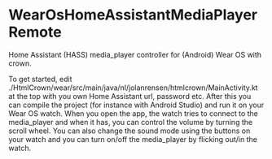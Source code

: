 # WearOsHomeAssistantMediaPlayerRemote
Home Assistant (HASS) media_player controller for (Android) Wear OS with crown.

To get started, edit ./HtmlCrown/wear/src/main/java/nl/jolanrensen/htmlcrown/MainActivity.kt at the top with you own Home Assistant url, password etc.
After this you can compile the project (for instance with Android Studio) and run it on your Wear OS watch.
When you open the app, the watch tries to connect to the media_player and when it has, you can control the volume by turning the scroll wheel. You can also change the sound mode using the buttons on your watch and you can turn on/off the media_player by flicking out/in the watch.
